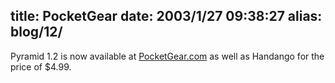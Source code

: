 title: PocketGear
date: 2003/1/27 09:38:27
alias: blog/12/
---
Pyramid 1.2 is now available at [PocketGear.com](http://www.pocketgear.com/software_detail.asp?id=7415&associateid=219) as well as Handango for the price of $4.99.